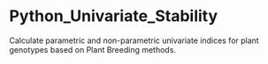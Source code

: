 # Python_Univariate_Stability
Calculate parametric and non-parametric univariate indices for plant genotypes based on Plant Breeding methods.
